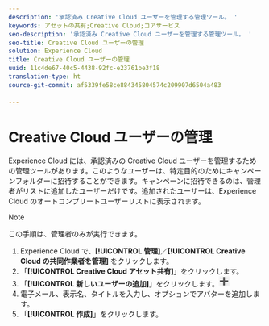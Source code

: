 ```yaml
---
description: '承認済み Creative Cloud ユーザーを管理する管理ツール。 '
keywords: アセットの共有;Creative Cloud;コアサービス
seo-description: '承認済み Creative Cloud ユーザーを管理する管理ツール。 '
seo-title: Creative Cloud ユーザーの管理
solution: Experience Cloud
title: Creative Cloud ユーザーの管理
uuid: 11c4de67-40c5-4438-92fc-e23761be3f18
translation-type: ht
source-git-commit: af5339fe58ce884345804574c209907d6504a483

---
```



# Creative Cloud ユーザーの管理

Experience Cloud には、承認済みの Creative Cloud ユーザーを管理するための管理ツールがあります。このようなユーザーは、特定目的のためにキャンペーンフォルダーに招待することができます。キャンペーンに招待できるのは、管理者がリストに追加したユーザーだけです。追加されたユーザーは、Experience Cloud のオートコンプリートユーザーリストに表示されます。

>[!NOTE]
>
>この手順は、管理者のみが実行できます。

1. Experience Cloud で、**[!UICONTROL 管理]**／**[!UICONTROL Creative Cloud の共同作業者を管理]** をクリックします。
1. 「**[!UICONTROL Creative Cloud アセット共有]**」をクリックします。
1. 「**[!UICONTROL 新しいユーザーの追加]**」をクリックします。![](assets/mac_add_icon.png)
1. 電子メール、表示名、タイトルを入力し、オプションでアバターを追加します。
1. 「**[!UICONTROL 作成]**」をクリックします。
